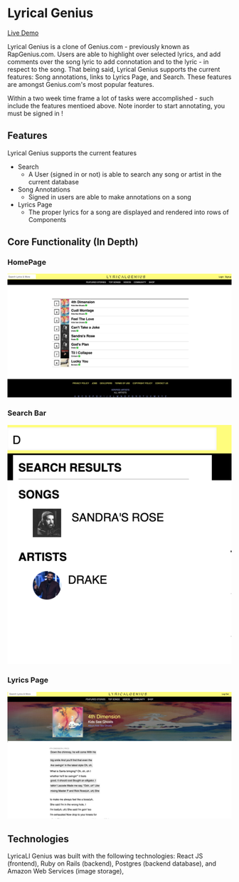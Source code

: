 # Lyrical Genius


[Live Demo](https://lyrical-genius-6.herokuapp.com/#/)

Lyrical Genius is a clone of Genius.com - previously known as RapGenius.com. Users are able to highlight over selected lyrics, and add comments over the song lyric to add connotation and to the lyric - in respect to the song. That being said, Lyrical Genius supports the current features: Song annotations, links to Lyrics Page, and Search. These features are amongst Genius.com's most popular features. 

Within a two week time frame a lot of tasks were accomplished - such include the features mentioed above. Note inorder to start annotating, you must be signed in !


## Features
Lyrical Genius supports the current features 
  * Search 
    - A User (signed in or not) is able to search any song or artist in the current database
  * Song Annotations
    - Signed in users are able to make annotations on a song
  * Lyrics Page
    - The proper lyrics for a song are displayed and rendered into rows of Components

## Core Functionality (In Depth)
 ### HomePage
![Home Page](https://github.com/Yepez1997/lyricalgenius/blob/master/embeded_images/Screen%20Shot%202019-05-10%20at%209.51.08%20AM.png)
### Search Bar
![Search Bar](https://github.com/Yepez1997/lyricalgenius/blob/master/embeded_images/Screen%20Shot%202019-05-10%20at%209.51.23%20AM.png)
### Lyrics Page
![Lyrics Page](https://github.com/Yepez1997/lyricalgenius/blob/master/embeded_images/Screen%20Shot%202019-05-10%20at%2011.15.36%20AM.png)


## Technologies 
LyricaLl Genius was built with the following technologies: React JS (frontend), Ruby on Rails (backend), Postgres (backend database), and Amazon Web Services (image storage), 
